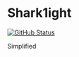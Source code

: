 # Shark1ight
[![GitHub Status](https://github-readme-stats.vercel.app/api?username=Shark1ight&theme=radical&show_icons=true)](https://github.com/anuraghazra/github-readme-stats)

Simplified

